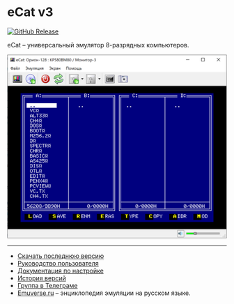 # eCat v3

[![GitHub Release](https://img.shields.io/github/release/ptr314/ecat3.svg?style=flat)]() 

eCat &ndash; универсальный эмулятор 8-разрядных компьютеров.

<p align="center">
<img src="screenshots/main_window.png" width="600">
</p>

<hr>

* [Скачать последнюю версию](https://github.com/Ptr314/ecat3/releases)
* [Руководство пользователя](MANUAL.md)
* [Документация по настройке](CONFIG.md)
* [История версий](HISTORY.md)
* [Группа в Телеграме](https://t.me/ecat_emu)
* [Emuverse.ru](https://emuverse.ru) &ndash; энциклопедия эмуляции на русском языке.




